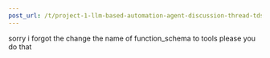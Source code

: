 ```yaml
---
post_url: /t/project-1-llm-based-automation-agent-discussion-thread-tds-jan-2025/164277/353
---
```

sorry i forgot the change the name of function\_schema to tools please you do that